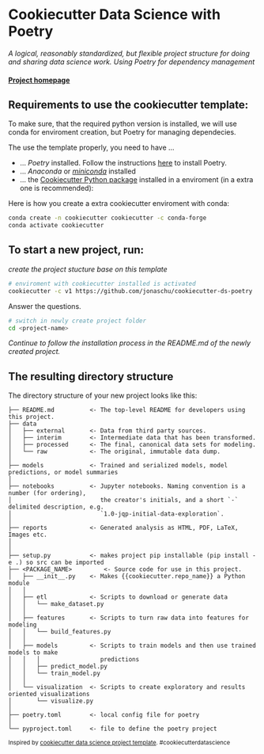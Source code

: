 # Cookiecutter Data Science with Poetry

_A logical, reasonably standardized, but flexible project structure for doing and sharing data science work. Using Poetry for dependency management_


#### [Project homepage](https://jonaschu.github.io/cookiecutter-ds-poetry/)


## Requirements to use the cookiecutter template:
To make sure, that the required python version is installed, we will use conda for enviroment creation, but Poetry for managing dependecies. 

The use the template properly, you need to have ...
 - ... *Poetry* installed. Follow the instructions [here](https://python-poetry.org/docs/#installation) to install Poetry.
 - ... *Anaconda* or *[miniconda](https://docs.conda.io/en/latest/miniconda.html)* installed
 - ... the [Cookiecutter Python package](http://cookiecutter.readthedocs.org/en/latest/installation.html) installed in a enviroment (in a extra one is recommended): 
 
Here is how you create a extra cookiecutter enviroment with conda:
``` bash
conda create -n cookiecutter cookiecutter -c conda-forge
conda activate cookiecutter
```

## To start a new project, run:
*create the project stucture base on this template*
``` bash
# enviroment with cookiecutter installed is activated
cookiecutter -c v1 https://github.com/jonaschu/cookiecutter-ds-poetry
```
Answer the questions.
``` bash
# switch in newly create project folder
cd <project-name>
```

*Continue to follow the installation process in the README.md of the newly created project.*



## The resulting directory structure

The directory structure of your new project looks like this: 

```
├── README.md          <- The top-level README for developers using this project.
├── data
│   ├── external       <- Data from third party sources.
│   ├── interim        <- Intermediate data that has been transformed.
│   ├── processed      <- The final, canonical data sets for modeling.
│   └── raw            <- The original, immutable data dump.
│
├── models             <- Trained and serialized models, model predictions, or model summaries
│
├── notebooks          <- Jupyter notebooks. Naming convention is a number (for ordering),
│                         the creator's initials, and a short `-` delimited description, e.g.
│                         `1.0-jqp-initial-data-exploration`.
│
├── reports            <- Generated analysis as HTML, PDF, LaTeX, Images etc.
│
│
├── setup.py           <- makes project pip installable (pip install -e .) so src can be imported
├── <PACKAGE_NAME>         <- Source code for use in this project.
│   ├── __init__.py    <- Makes {{cookiecutter.repo_name}} a Python module
│   │
│   ├── etl            <- Scripts to download or generate data
│   │   └── make_dataset.py
│   │
│   ├── features       <- Scripts to turn raw data into features for modeling
│   │   └── build_features.py
│   │
│   ├── models         <- Scripts to train models and then use trained models to make
│   │   │                 predictions
│   │   ├── predict_model.py
│   │   └── train_model.py
│   │
│   └── visualization  <- Scripts to create exploratory and results oriented visualizations
│       └── visualize.py
│
├── poetry.toml        <- local config file for poetry
│
└── pyproject.toml     <- file to define the poetry project
```
<p><small>Inspired by <a target="_blank" href="https://drivendata.github.io/cookiecutter-ds/">cookiecutter data science project template</a>. #cookiecutterdatascience</small></p>